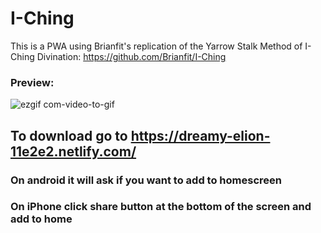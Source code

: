 # I-Ching


This is a PWA using Brianfit's replication of the Yarrow Stalk Method of I-Ching Divination: 
https://github.com/Brianfit/I-Ching 

### Preview:
![ezgif com-video-to-gif](https://user-images.githubusercontent.com/25713264/53268703-0cdf2d80-36a4-11e9-9b48-3430b4917b2c.gif)


## To download go to https://dreamy-elion-11e2e2.netlify.com/
### On android it will ask if you want to add to homescreen
### On iPhone click share button at the bottom of the screen and add to home

